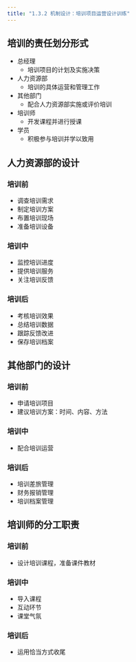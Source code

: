 ```yaml
---
title: "1.3.2 机制设计：培训项目运营设计训练"
---
```

## 培训的责任划分形式
- 总经理
	- 培训项目的计划及实施决策
- 人力资源部
	- 培训的具体运营和管理工作
- 其他部门
	- 配合人力资源部实施或评价培训
- 培训师
	- 开发课程并进行授课
- 学员
	- 积极参与培训并学以致用
## 人力资源部的设计
### 培训前
- 调查培训需求
- 制定培训方案
- 布置培训现场
- 准备培训设备
### 培训中
- 监控培训进度
- 提供培训服务
- 关注培训反馈
### 培训后
- 考核培训效果
- 总结培训数据
- 跟踪反馈改进
- 保存培训档案
## 其他部门的设计
### 培训前
- 申请培训项目
- 建议培训方案：时间、内容、方法
### 培训中
- 配合培训运营
### 培训后
- 培训差旅管理
- 财务报销管理
- 培训档案管理
## 培训师的分工职责
### 培训前
- 设计培训课程，准备课件教材
### 培训中
- 导入课程
- 互动环节
- 课堂气氛
### 培训后
- 运用恰当方式收尾